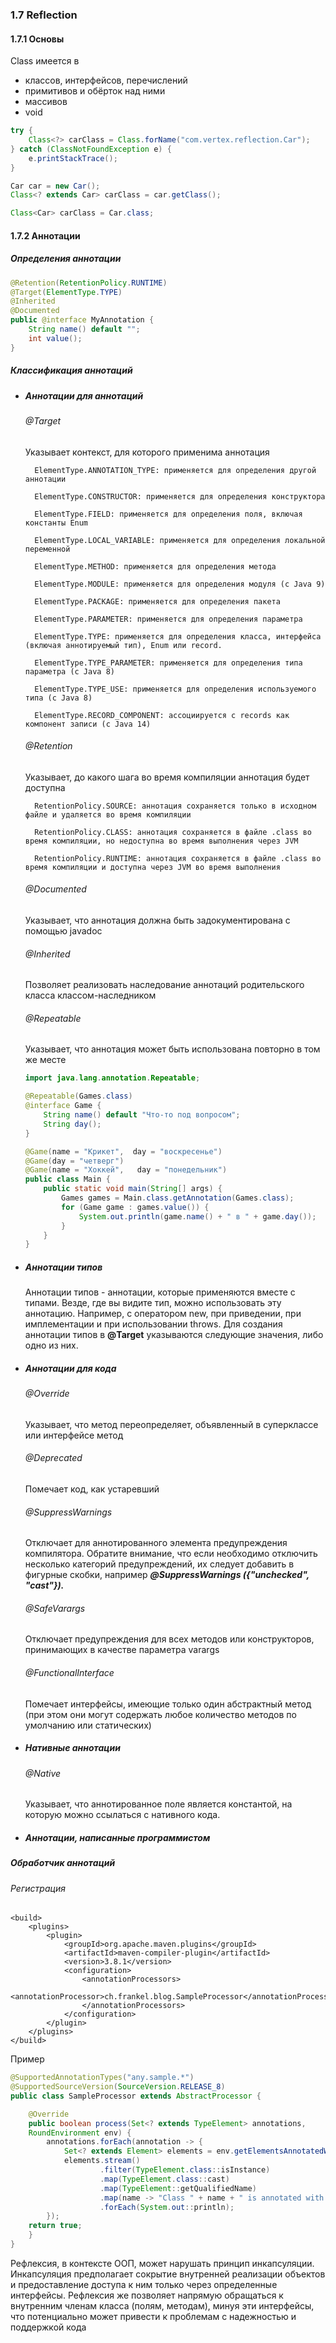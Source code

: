 ### 1.7 Reflection

#### 1.7.1 Основы
Class имеется в 
-   классов, интерфейсов, перечислений
-   примитивов и обёрток над ними
-   массивов
-   void

```java
try {
    Class<?> carClass = Class.forName("com.vertex.reflection.Car");
} catch (ClassNotFoundException e) {
    e.printStackTrace();
}

Car car = new Car();
Class<? extends Car> carClass = car.getClass();

Class<Car> carClass = Car.class;
```


#### 1.7.2 Аннотации 
##### Определения аннотации
```java
@Retention(RetentionPolicy.RUNTIME)
@Target(ElementType.TYPE)
@Inherited
@Documented
public @interface MyAnnotation {
    String name() default "";
    int value();
}
```

##### Классификация аннотаций 
- ##### Аннотации для аннотаций

    ###### @Target
    
    Указывает контекст, для которого применима аннотация 
    
        ElementType.ANNOTATION_TYPE: применяется для определения другой аннотации
    
        ElementType.CONSTRUCTOR: применяется для определения конструктора
    
        ElementType.FIELD: применяется для определения поля, включая константы Enum
    
        ElementType.LOCAL_VARIABLE: применяется для определения локальной переменной
    
        ElementType.METHOD: применяется для определения метода
    
        ElementType.MODULE: применяется для определения модуля (с Java 9)
    
        ElementType.PACKAGE: применяется для определения пакета
    
        ElementType.PARAMETER: применяется для определения параметра
    
        ElementType.TYPE: применяется для определения класса, интерфейса (включая аннотируемый тип), Enum или record.
    
        ElementType.TYPE_PARAMETER: применяется для определения типа параметра (с Java 8)
    
        ElementType.TYPE_USE: применяется для определения используемого типа (с Java 8)
    
        ElementType.RECORD_COMPONENT: ассоциируется с records как компонент записи (с Java 14)
        
    ###### @Retention
    Указывает, до какого шага во время компиляции аннотация будет доступна

        RetentionPolicy.SOURCE: аннотация сохраняется только в исходном файле и удаляется во время компиляции
    
        RetentionPolicy.CLASS: аннотация сохраняется в файле .class во время компиляции, но недоступна во время выполнения через JVM
    
        RetentionPolicy.RUNTIME: аннотация сохраняется в файле .class во время компиляции и доступна через JVM во время выполнения

    
    ###### @Documented
    Указывает, что аннотация должна быть задокументирована с помощью javadoc
    
    ###### @Inherited
    Позволяет реализовать наследование аннотаций родительского класса классом-наследником
    
    ###### @Repeatable
    Указывает, что аннотация может быть использована повторно в том же месте
    ```java
    import java.lang.annotation.Repeatable;
    
    @Repeatable(Games.class)
    @interface Game {
        String name() default "Что-то под вопросом";
        String day();
    }
    ```
    ```java
    @Game(name = "Крикет",  day = "воскресенье")
    @Game(day = "четверг")
    @Game(name = "Хоккей",   day = "понедельник")
    public class Main {
        public static void main(String[] args) {
            Games games = Main.class.getAnnotation(Games.class);
    	    for (Game game : games.value()) {
                System.out.println(game.name() + " в " + game.day());
    	    }
        }
    }
    ```

- ##### Аннотации типов 
    Аннотации типов - аннотации, которые применяются вместе с типами. Везде, где вы видите тип, можно использовать эту аннотацию. Например, с оператором new, при приведении, при имплементации и при использовании throws. Для создания аннотации типов в **@Target** указываются следующие значения, либо одно из них.

- ##### Аннотации для кода

    ###### @Override
    Указывает, что метод переопределяет, объявленный в суперклассе или интерфейсе метод
    
    ###### @Deprecated
    Помечает код, как устаревший
    
    ###### @SuppressWarnings
    Отключает для аннотированного элемента предупреждения компилятора. Обратите внимание, что если необходимо отключить несколько категорий предупреждений, их следует добавить в фигурные скобки, например 
    ***@SuppressWarnings ({"unchecked", "cast"}).***
    
    ###### @SafeVarargs
    Отключает предупреждения для всех методов или конструкторов, принимающих в качестве параметра varargs
    
    ###### @FunctionalInterface
    Помечает интерфейсы, имеющие только один абстрактный метод (при этом они могут содержать любое количество методов по умолчанию или статических)

- ##### Нативные аннотации
    ###### @Native
    Указывает, что аннотированное поле является константой, на которую можно ссылаться с нативного кода. 

- ##### Аннотации, написанные программистом 

##### Обработчик аннотаций
###### Регистрация
```maven
<build>
    <plugins>
        <plugin>
            <groupId>org.apache.maven.plugins</groupId>
            <artifactId>maven-compiler-plugin</artifactId>
            <version>3.8.1</version>
            <configuration>
                <annotationProcessors>
                    <annotationProcessor>ch.frankel.blog.SampleProcessor</annotationProcessor>
                </annotationProcessors>
            </configuration>
        </plugin>
    </plugins>
</build>
```
Пример
```java
@SupportedAnnotationTypes("any.sample.*")                                          
@SupportedSourceVersion(SourceVersion.RELEASE_8)
public class SampleProcessor extends AbstractProcessor {

    @Override
    public boolean process(Set<? extends TypeElement> annotations,                    
    RoundEnvironment env) {
        annotations.forEach(annotation -> {                                           
            Set<? extends Element> elements = env.getElementsAnnotatedWith(annotation);
            elements.stream()
                    .filter(TypeElement.class::isInstance)                            
                    .map(TypeElement.class::cast)                                    
                    .map(TypeElement::getQualifiedName)                               
                    .map(name -> "Class " + name + " is annotated with " +         annotation.getQualifiedName())
                    .forEach(System.out::println);
        });
    return true;
    }
}
```
Рефлексия, в контексте ООП, может нарушать принцип инкапсуляции. Инкапсуляция предполагает сокрытие внутренней реализации объектов и предоставление доступа к ним только через определенные интерфейсы. Рефлексия же позволяет напрямую обращаться к внутренним членам класса (полям, методам), минуя эти интерфейсы, что потенциально может привести к проблемам с надежностью и поддержкой кода